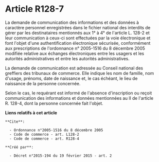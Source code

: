 # Article R128-7

La demande de communication des informations et des données à caractère personnel enregistrées dans le fichier national des
interdits de gérer par les destinataires mentionnés aux 1° à 4° de l'article L. 128-2 et leur communication à ceux-ci sont
effectuées par la voie électronique et font l'objet d'une authentification électronique sécurisée, conformément aux
prescriptions de l'ordonnance n° 2005-1516 du 8 décembre 2005 modifiée relative aux échanges électroniques entre les usagers
et les autorités administratives et entre les autorités administratives. 

La demande de communication est adressée au Conseil national des greffiers des tribunaux de commerce. Elle indique les nom de
famille, nom d'usage, prénoms, date de naissance et, le cas échéant, le lieu de naissance de la personne concernée. 

Selon le cas, le requérant est informé de l'absence d'inscription ou reçoit communication des informations et données
mentionnées au II de l'article R. 128-4, dont la personne concernée fait l'objet.

**Liens relatifs à cet article**

	**Cite**:

	  - Ordonnance n°2005-1516 du 8 décembre 2005
	  - Code de commerce - art. L128-2
	  - Code de commerce - art. R128-4

	**Créé par**:

	  - Décret n°2015-194 du 19 février 2015 - art. 2
